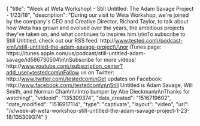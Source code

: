 {
    "title": "Week at Weta Workshop! -  Still Untitled: The Adam Savage Project - 1\/23\/18",
    "description": "During our visit to Weta Workshop, we're joined by the company's CEO and Creative Director, Richard Taylor, to talk about how Weta has grown and evolved over the years, the ambitious projects they've taken on, and what continues to inspires him.\n\nTo subscribe to Still Untitled, check out our RSS feed: http:\/\/www.tested.com\/podcast-xml\/still-untitled-the-adam-savage-project\/\nor iTunes page: https:\/\/itunes.apple.com\/us\/podcast\/still-untitled-adam-savage\/id586730504\n\nSubscribe for more videos! http:\/\/www.youtube.com\/subscription_center?add_user=testedcom\nFollow us on Twitter: http:\/\/www.twitter.com\/testedcom\nGet updates on Facebook: http:\/\/www.facebook.com\/testedcom\n\nStill Untitled is Adam Savage, Will Smith, and Norman Chan\n\nIntro bumper by Abe Dieckman\n\nThanks for watching!",
    "videoid": "135309374",
    "date_created": "1516719602",
    "date_modified": "1516917114",
    "type": "captivate",
    "layout": "video",
    "url": "\/v\/week-at-weta-workshop-still-untitled-the-adam-savage-project-1-23-18\/135309374"
}